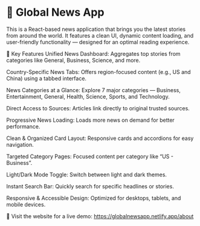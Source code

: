 # 📰 Global News App
This is a React-based news application that brings you the latest stories from around the world. It features a clean UI, dynamic content loading, and user-friendly functionality — designed for an optimal reading experience.

🌟 Key Features
Unified News Dashboard: Aggregates top stories from categories like General, Business, Science, and more.

Country-Specific News Tabs: Offers region-focused content (e.g., US and China) using a tabbed interface.

News Categories at a Glance: Explore 7 major categories — Business, Entertainment, General, Health, Science, Sports, and Technology.

Direct Access to Sources: Articles link directly to original trusted sources.

Progressive News Loading: Loads more news on demand for better performance.

Clean & Organized Card Layout: Responsive cards and accordions for easy navigation.

Targeted Category Pages: Focused content per category like “US - Business”.

Light/Dark Mode Toggle: Switch between light and dark themes.

Instant Search Bar: Quickly search for specific headlines or stories.

Responsive & Accessible Design: Optimized for desktops, tablets, and mobile devices.

🔗 Visit the website for a live demo: https://globalnewsapp.netlify.app/about

